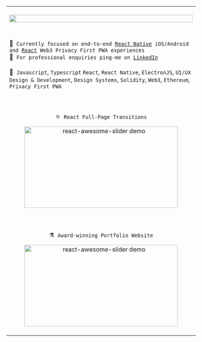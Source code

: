 <table>
      <tr>
            <td colspan="2" align="center">
                  <br />
                  <img height="100%" src="https://github-readme-stats.vercel.app/api?username=rcaferati&show_icons=true&theme=tokyonight&include_all_commits=true&count_private=true"/>
                  <br />&nbsp;
      </tr>
      <tr>
            <td colspan="2">
                  <br />
                  <div>
                        📱&nbsp; <code>Currently focused on end-to-end <a href="https://linkedin.com/in/rcaferati">React Native</a> iOS/Android and <a href="https://linkedin.com/in/rcaferati">React</a> Web3 Privacy First PWA experiences</code><br/>
                        💬&nbsp; <code>For professional enquiries ping-me on <a href="https://linkedin.com/in/rcaferati">LinkedIn</a></code><br /><br />
                        💼&nbsp; <code>Javascript</code>, <code>Typescript</code> <code>React</code>, <code>React Native</code>, <code>ElectronJS</code>, <code>UI/UX Design & Development</code>, <code>Design Systems</code>, <code>Solidity</code>, <code>Web3</code>, <code>Ethereum</code>, <code>Privacy First PWA</code>
                  </div>
                  <br />
            </td>
      </tr>
      <tr>
            <td align="center">
            <br/>
            <div>
                  <p>⚛&nbsp; <code>React Full-Page Transitions</code></p>
                  <a href="https://github.com/rcaferati/react-awesome-slider">
                        <img height="216" width="408" alt="react-awesome-slider demo" src="https://github.com/rcaferati/react-awesome-slider/blob/master/demo/public/images/fullscreen.gif?raw=true"/>
                  </a>
            </div>
            <br />
            </td>
      </tr>
      <tr>
            <td align="center">
                  <br />
                  <div>
                        <p>⚗️&nbsp; <code>Award-winning Portfolio Website</code></p>
                        <a href="https://caferati.me">
                              <img height="216" width="408" alt="react-awesome-slider demo" src="https://caferati.me/images/rafael-caferati-web-developer-portfolio.gif"/>
                        </a>
                  </div>
                  <br/>
            </td>      
      </tr>
</table>
